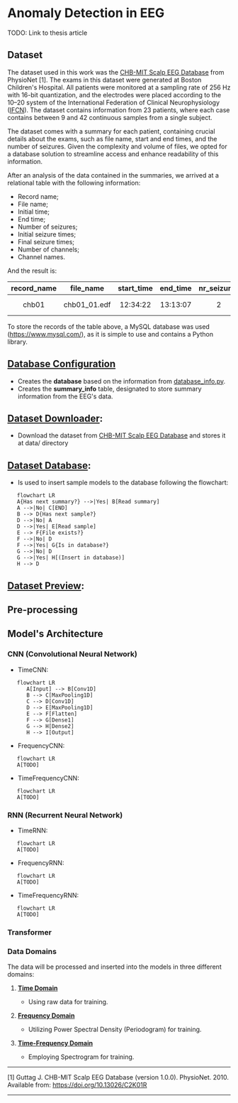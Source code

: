 # Anomaly Detection in EEG

TODO: Link to thesis article

## Dataset

The dataset used in this work was the [CHB-MIT Scalp EEG Database](https://physionet.org/physiobank/database/chbmit/) from PhysioNet [1]. The exams in this dataset were generated at Boston Children's Hospital. All patients were monitored at a sampling rate of 256 Hz with 16-bit quantization, and the electrodes were placed according to the 10–20 system of the International Federation of Clinical Neurophysiology ([IFCN](https://www.ifcn.info/)). The dataset contains information from 23 patients, where each case contains between 9 and 42 continuous samples from a single subject.

The dataset comes with a summary for each patient, containing crucial details about the exams, such as file name, start and end times, and the number of seizures. Given the complexity and volume of files, we opted for a database solution to streamline access and enhance readability of this information.

After an analysis of the data contained in the summaries, we arrived at a relational table with the following information:

- Record name;
- File name;
- Initial time;
- End time;
- Number of seizures;
- Initial seizure times;
- Final seizure times;
- Number of channels;
- Channel names.

And the result is:

| record_name |  file_name   | start_time | end_time | nr_seizures | start_seizure | end_seizure | nr_channels |   ds_channels    |
| :---------: | :----------: | :--------: | :------: | :---------: | :-----------: | :---------: | :---------: | :--------------: |
|    chb01    | chb01_01.edf |  12:34:22  | 13:13:07 |      2      |  1862, 2000   | 1963, 2213  |     24      | FP1-F7,F7-T7,... |

To store the records of the table above, a MySQL database was used (https://www.mysql.com/), as it is simple to use and contains a Python library.

## [Database Configuration](https://github.com/luizantoniona/eeg-anomaly-detection/blob/main/database_configuration.ipynb)
- Creates the **database** based on the information from [database_info.py](https://github.com/luizantoniona/eeg-anomaly-detection/blob/main/database/database_info.py).
- Creates the **summary_info** table, designated to store summary information from the EEG's data.

## [Dataset Downloader](https://github.com/luizantoniona/eeg-anomaly-detection/blob/main/dataset_downloader.ipynb):
- Download the dataset from [CHB-MIT Scalp EEG Database](https://physionet.org/physiobank/database/chbmit/) and stores it at data/ directory

## [Dataset Database](https://github.com/luizantoniona/eeg-anomaly-detection/blob/main/dataset_database.ipynb):
- Is used to insert sample models to the database following the flowchart:
  
```mermaid
   flowchart LR
   A{Has next summary?} -->|Yes| B[Read summary]
   A -->|No| C[END]
   B --> D{Has next sample?}
   D -->|No| A
   D -->|Yes| E[Read sample]
   E --> F{File exists?}
   F -->|No| D
   F -->|Yes| G{Is in database?}
   G -->|No| D
   G -->|Yes| H[(Insert in database)]
   H --> D
```

## [Dataset Preview](https://github.com/luizantoniona/eeg-anomaly-detection/blob/main/dataset_preview.ipynb):

## Pre-processing

## Model's Architecture

### CNN (Convolutional Neural Network)

   - TimeCNN:
```mermaid
   flowchart LR
      A[Input] --> B[Conv1D]
      B --> C[MaxPooling1D]
      C --> D[Conv1D]
      D --> E[MaxPooling1D]
      E --> F[Flatten]
      F --> G[Dense1]
      G --> H[Dense2]
      H --> I[Output]
```
- FrequencyCNN:
```mermaid
   flowchart LR
   A[TODO]
```

- TimeFrequencyCNN:
```mermaid
   flowchart LR
   A[TODO]
```

### RNN (Recurrent Neural Network)
- TimeRNN:
```mermaid
   flowchart LR
   A[TODO]
```
- FrequencyRNN:
```mermaid
   flowchart LR
   A[TODO]
```

- TimeFrequencyRNN:
```mermaid
   flowchart LR
   A[TODO]
```

### Transformer

### Data Domains
The data will be processed and inserted into the models in three different domains:

1. **[Time Domain](https://github.com/luizantoniona/eeg-anomaly-detection/blob/main/training_time.ipynb)**
   - Using raw data for training.

2. **[Frequency Domain](https://github.com/luizantoniona/eeg-anomaly-detection/blob/main/training_frequency.ipynb)**
   - Utilizing Power Spectral Density (Periodogram) for training.

3. **[Time-Frequency Domain](https://github.com/luizantoniona/eeg-anomaly-detection/blob/main/training_time_frequency.ipynb)**
   - Employing Spectrogram for training.

---

[1] Guttag J. CHB-MIT Scalp EEG Database (version 1.0.0). PhysioNet. 2010. Available from: https://doi.org/10.13026/C2K01R

---
